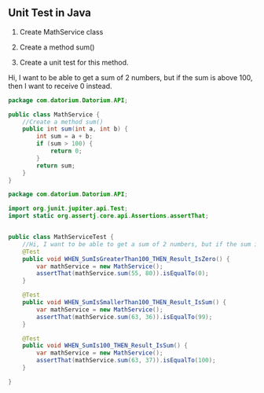 ## Unit Test in Java

1. Create MathService class
2. Create a method sum()

3. Create a unit test for this method.

Hi, I want to be able to get a sum of 2 numbers, but if the sum is above 100, then I want to receive 0 instead.

```java
package com.datorium.Datorium.API;

public class MathService {
    //Create a method sum()
    public int sum(int a, int b) {
        int sum = a + b;
        if (sum > 100) {
            return 0;
        }
        return sum;
    }
}
```

```java
package com.datorium.Datorium.API;

import org.junit.jupiter.api.Test;
import static org.assertj.core.api.Assertions.assertThat;


public class MathServiceTest {
    //Hi, I want to be able to get a sum of 2 numbers, but if the sum is above 100, then I want to receive 0 instead.
    @Test
    public void WHEN_SumIsGreaterThan100_THEN_Result_IsZero() {
        var mathService = new MathService();
        assertThat(mathService.sum(55, 80)).isEqualTo(0);
    }

    @Test
    public void WHEN_SumIsSmallerThan100_THEN_Result_IsSum() {
        var mathService = new MathService();
        assertThat(mathService.sum(63, 36)).isEqualTo(99);
    }

    @Test
    public void WHEN_SumIs100_THEN_Result_IsSum() {
        var mathService = new MathService();
        assertThat(mathService.sum(63, 37)).isEqualTo(100);
    }

}
```
